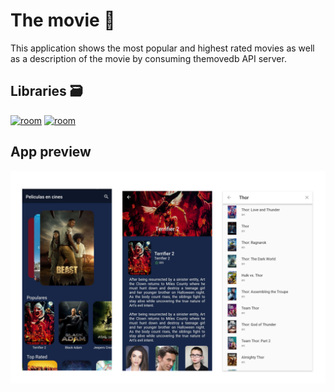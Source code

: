 # The movie :movie_camera:

This application shows the most popular and highest rated movies as well as a description of the movie by consuming themovedb API server.

## Libraries :card_file_box:

[![room](https://img.shields.io/badge/card__swiper-2.0.4-green)](https://pub.dev/packages/card_swiper)
[![room](https://img.shields.io/badge/provider-6.0.3-blueviolet)](https://pub.dev/packages/provider)

 ## App preview 
 
 ![](movie_preview.png)
